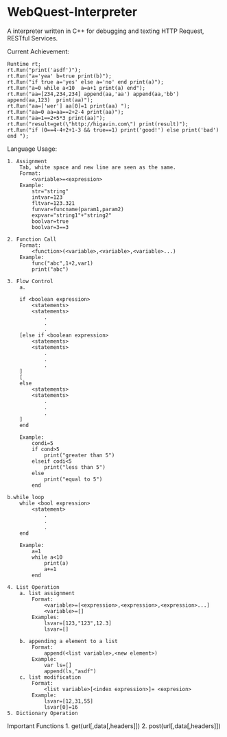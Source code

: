 # WebQuest-Interpreter
A interpreter written in C++ for debugging and texting HTTP Request, RESTful Services.

Current Achievement:

	Runtime rt;
	rt.Run("print('asdf')");
	rt.Run("a='yea' b=true print(b)");
	rt.Run("if true a='yes' else a='no' end print(a)");
	rt.Run("a=0 while a<10  a=a+1 print(a) end");
	rt.Run("aa=[234,234,234] append(aa,'aa') append(aa,'bb') append(aa,123)  print(aa)");
	rt.Run("aa=['wer'] aa[0]=1 print(aa) ");
	rt.Run("aa=0 aa=aa==2+2-4 print(aa)");
	rt.Run("aa=1==2+5*3 print(aa)");
	rt.Run("result=get(\"http://higavin.com\") print(result)");
	rt.Run("if (0==4-4+2+1-3 && true==1) print('good!') else print('bad') end ");

Language Usage:
    
    
    1. Assignment
        Tab, white space and new line are seen as the same.
        Format:
            <variable>=<expression>
        Example:
            str="string"
            intvar=123
            fltvar=123.321
            funvar=funcname(param1,param2)
            expvar="string1"+"string2"
            boolvar=true
            boolvar=3==3
            
    2. Function Call
        Format:
            <function>(<variable>,<variable>,<variable>...)
        Example:
            func("abc",1+2,var1)
            print("abc")
            
    3. Flow Control
        a.
        
        if <boolean expression> 
            <statements>
            <statements>
                .
                .
                .
        [else if <boolean expression> 
            <statements>
            <statements>
                .
                .
                .   
        ]
        [
        else
            <statements>
            <statements>
                .
                .
                .  
        ]
        end
        
        Example:
            condi=5
            if cond>5
                print("greater than 5")
            elseif codi<5
                print("less than 5")
            else
                print("equal to 5")
            end
            
    b.while loop
        while <bool expression>
            <statement>
                .
                .
                .
        end
        
        Example:
            a=1
            while a<10
                print(a)
                a+=1
            end
            
    4. List Operation 
        a. list assignment
            Format:
                <variable>=[<expression>,<expression>,<expression>...]
                <variable>=[]
            Examples:
                lsvar=[123,"123",12.3]
                lsvar=[]
                
        b. appending a element to a list
            Format:
                append(<list variable>,<new element>)
            Example:
                var ls=[]
                append(ls,"asdf")
        c. list modification
            Format:
                <list variable>[<index expression>]= <expresion>
            Example:
                lsvar=[12,31,55]
                lsvar[0]=16
    5. Dictionary Operation

Important Functions
    1. get(url[,data[,headers]])
    2. post(url[,data[,headers]])